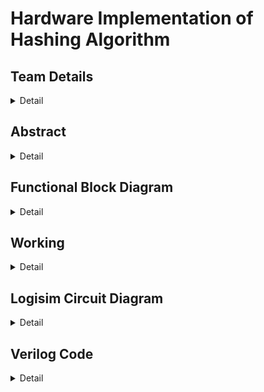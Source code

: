 # Hardware Implementation of Hashing Algorithm

<!-- First Section -->
## Team Details
<details>
  <summary>Detail</summary>

  > Semester: 3rd Sem B. Tech. CSE

  > Section: S1

  > Member-1: A R Sharan Kumar, 231CS101, arsharankumar.231cs101@nitk.edu.in

  > Member-2: Ashutosh Kumar, 231CS113, ashutoshkumar.231cs113@nitk.edu.in

  > Member-3: S B L Prateek, 231CS149, sblprateek.231cs149@nitk.edu.in
</details>

<!-- Second Section -->
## Abstract
<details>
  <summary>Detail</summary>
  
   > Motivation: The motivation behind this project is to address the performance bottlenecks
faced by software implementations of the SHA-256 hash function, especially in resource-
constrained environments like embedded systems and IoT devices. By implementing SHA-
256 in hardware, we aim to achieve significant improvements in processing speed and power
efficiency, which are critical for optimizing security and performance in these applications.
  
   > Problem Statement: Traditional software implementations of SHA-256 can suffer from performance
limitations, particularly in systems with strict timing and power requirements. This
creates challenges for applications that require both robust security and efficient performance,
highlighting the need for a more effective solution.
  
   > Features:
  <br>• Hardware implementation of the SHA-256 algorithm.
  <br>• Significant improvements in processing speed and power efficiency compared to software solutions.
  <br>• Optimization for small inputs and a considerable number of hashing functions.
  <br>• Viability for applications that require enhanced security and performance optimization.
  <br>• SHA-256 enable parallel data block processing, enhancing hash computation speed, especially in hardware implementations.

</details>

<!-- Third Section -->
## Functional Block Diagram
<details>
  <summary>Detail</summary>

<img alt="S1-T13" src="https://github.com/user-attachments/assets/bda8a19e-dd27-4588-94f4-a7eaa28837fc"><img/>


</details>


<!-- Fourth Section -->
## Working
<details>
  <summary>Detail</summary>



<img alt="S1-T13" src="https://github.com/user-attachments/assets/609ed5a3-643e-47c2-8d9a-046a5b99929e"><img/>

> 1.	Input Handling:
<br>	The system takes 6 ASCII values, each 8 bits long. These values are paired to form 16-bit message blocks:
> M0 = {in0, in1}
> M1 = {in2, in3}
> M2 = {in4, in5}
<br>	A fourth block, M3, holds the number of non-zero inputs to define the length of the message.
<br>	The blocks M0, M1, M2, and M3 form the input message.

> 2.	Message Expansion:
•	The input message blocks are expanded into 8 words (W0 to W7) using the following equations:
–	For W0 to W3:
W(t) = M(t) for 0 <= t <= 3.
This means W0 = M0, W1 = M1, W2 = M2, and W3 = M3.
–	For W4 to W7:
W(t) = small sigma(W(t-3)) + W(t-1) for 4 <= t <= 7. The small sigma function is defined as:
small sigma(x) = ROT11(x) ˆ ROT7(x) ˆ RSH3(x), where:
∗ ROT11(x) is a rotation of x by 11 bits,
∗ ROT7(x) is a rotation by 7 bits,
∗ RSH3(x) is a right shift by 3 bits.

> 3.	Initial Hash Values (a, b, c, d):
•	The initial hash values a, b, c, and d are constants derived from the first 16 bits of the decimal part of the square roots of the first 4 prime numbers:
– a = 0110101000001001 (square root of 2),
– b = 1011101101100111 (square root of 3),
– c = 0011110001101110 (square root of 5),
– d = 1010010101001111 (square root of 7).


> 4.	Round Constants (K[0] to K[7]):
•	Predefined constants K[0] to K[7] are used during the hash generation to introduce com- plexity. These constants are the first 16 bits of the decimal part of the cube roots of the first 8 prime numbers. Specifically:
– K[0] = 0100001010001010 (cube root of 2),
– K[1] = 0111000100110111 (cube root of 3),
– K[2] = 1011010111000000 (cube root of 5),
– K[3] = 1110100110110101 (cube root of 7),
– K[4] = 0011100101010110 (cube root of 11),
– K[5] = 0101100111110001 (cube root of 13),
– K[6] = 1001001000111111 (cube root of 17),
– K[7] = 1010101100011100 (cube root of 19).

> 5.	Hash Computation:
•	The algorithm performs 8 rounds of computation, transforming the values of a, b, c, and d using two main operations:
 
–	T1 Calculation:
T1 = Sigma1(c) + CH(b, c, d) + W(t) + K(t) + d where Sigma1(x) :
Sigma1(x) = ROT2(x) + ROT7(x)
–	T2 Calculation:
T2 = Sigma0(a) + MAJ(a, b, c) where Sigma0(x) :
Sigma0(x) = ROT5(x) + ROT11(x)
•	These transformations are applied for each of the 8 words (W0 to W7), updating the values of a, b, c, and d in each round as shown below :
•	d = c
•	c = b+T1
•	b = a
•	a= T1 + T2
> 6.	Final Hash Value:
•	After completing the 8 rounds, the final values of a, b, c, and d are combined to form the
64-bit hash.
•	This 64-bit hash is converted into ASCII format for output display.
>Operational Steps:
1.	Click Refresh:
•	This clears the output screen, resets the message blocks to zero, and sets all counters to zero.
2.	Clock Pulse 1:
•	Apply Clock Pulse 1 until all input characters are read, or click until Counter Display 1 reaches 7.
3.	Clock Pulse 2:
•	Apply Clock Pulse 2 until Counter Display 2 reaches 7, indicating that the words are ready.
4.	Clock Pulse 3:
•	Apply Clock Pulse 3 until Counter Display 3 reaches 8, showing the final 8 characters of the 64-bit hash on the output screen.

</details>

<!-- Fifth Section -->
## Logisim Circuit Diagram
<details>
  <summary>Detail</summary>

  > Update a neat logisim circuit diagram
</details>

<!-- Sixth Section -->
## Verilog Code
<details>
  <summary>Detail</summary>

  > Neatly update the Verilog code in code style only.
</details>


